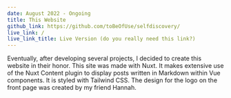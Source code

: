 ```yaml
---
date: August 2022 - Ongoing
title: This Website
github_link: https://github.com/toBeOfUse/selfdiscovery/
live_link: /
live_link_title: Live Version (do you really need this link?)
---
```


Eventually, after developing several projects, I decided to create this website in their honor.<!--more--> This site was made with Nuxt. It makes extensive use of the Nuxt Content plugin to display posts written in Markdown within Vue components. It is styled with Tailwind CSS. The design for the logo on the front page was created by my friend Hannah.
